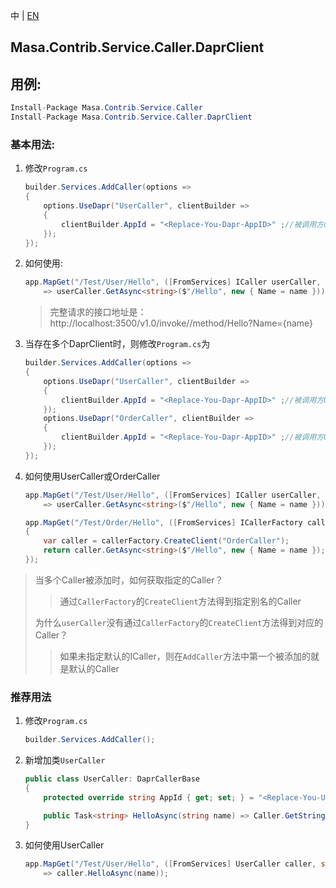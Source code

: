 中 | [EN](README.md)

## Masa.Contrib.Service.Caller.DaprClient

## 用例:

```c#
Install-Package Masa.Contrib.Service.Caller
Install-Package Masa.Contrib.Service.Caller.DaprClient
```

### 基本用法:

1. 修改`Program.cs`

    ``` C#
    builder.Services.AddCaller(options =>
    {
        options.UseDapr("UserCaller", clientBuilder =>
        {
            clientBuilder.AppId = "<Replace-You-Dapr-AppID>" ;//被调用方dapr的AppID
        });
    });
    ```

2. 如何使用:

    ``` C#
    app.MapGet("/Test/User/Hello", ([FromServices] ICaller userCaller, string name)
        => userCaller.GetAsync<string>($"/Hello", new { Name = name }));
    ```

    > 完整请求的接口地址是：http://localhost:3500/v1.0/invoke/<Replace-You-Dapr-AppID>/method/Hello?Name={name}

3. 当存在多个DaprClient时，则修改`Program.cs`为

    ``` C#
    builder.Services.AddCaller(options =>
    {
        options.UseDapr("UserCaller", clientBuilder =>
        {
            clientBuilder.AppId = "<Replace-You-Dapr-AppID>" ;//被调用方User服务Dapr的AppID
        });
        options.UseDapr("OrderCaller", clientBuilder =>
        {
            clientBuilder.AppId = "<Replace-You-Dapr-AppID>" ;//被调用方Order服务Dapr的AppID
        });
    });
    ```

4. 如何使用UserCaller或OrderCaller

    ``` C#
    app.MapGet("/Test/User/Hello", ([FromServices] ICaller userCaller, string name)
        => userCaller.GetAsync<string>($"/Hello", new { Name = name }));

    app.MapGet("/Test/Order/Hello", ([FromServices] ICallerFactory callerFactory, string name) =>
    {
        var caller = callerFactory.CreateClient("OrderCaller");
        return caller.GetAsync<string>($"/Hello", new { Name = name });
    });
    ```

> 当多个Caller被添加时，如何获取指定的Caller？
>> 通过`CallerFactory`的`CreateClient`方法得到指定别名的Caller
>
> 为什么`userCaller`没有通过`CallerFactory`的`CreateClient`方法得到对应的Caller？
>> 如果未指定默认的ICaller，则在`AddCaller`方法中第一个被添加的就是默认的Caller

### 推荐用法

1. 修改`Program.cs`

    ``` C#
    builder.Services.AddCaller();
    ```

2. 新增加类`UserCaller`

    ``` C#
    public class UserCaller: DaprCallerBase
    {
        protected override string AppId { get; set; } = "<Replace-You-UserService-Dapr-AppID>";

        public Task<string> HelloAsync(string name) => Caller.GetStringAsync($"/Hello", new { Name = name });
    }
    ```

3. 如何使用UserCaller

    ``` C#
    app.MapGet("/Test/User/Hello", ([FromServices] UserCaller caller, string name)
        => caller.HelloAsync(name));
    ```